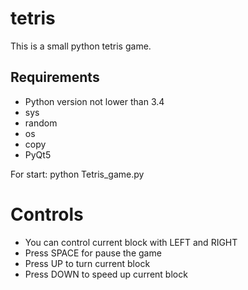 # tetris

 
This is a small python tetris game.


## Requirements
* Python version not lower than 3.4
* sys
* random
* os
* copy
* PyQt5


For start: python Tetris_game.py

# Controls
* You can control current block with LEFT and RIGHT
* Press SPACE for pause the game
* Press UP to turn current block
* Press DOWN to speed up current block
